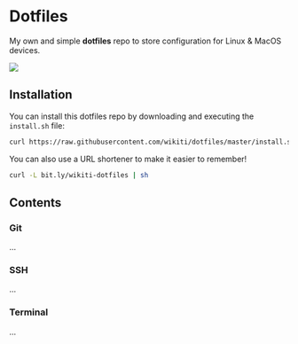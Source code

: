 # Dotfiles

My own and simple **dotfiles** repo to store configuration for Linux & MacOS devices.

![](https://i.kym-cdn.com/entries/icons/mobile/000/028/021/work.jpg)

## Installation

You can install this dotfiles repo by downloading and executing the `install.sh` file:

````sh
curl https://raw.githubusercontent.com/wikiti/dotfiles/master/install.sh | sh
````

You can also use a URL shortener to make it easier to remember!

````sh
curl -L bit.ly/wikiti-dotfiles | sh
````

## Contents

### Git

...

### SSH

...

### Terminal

...
